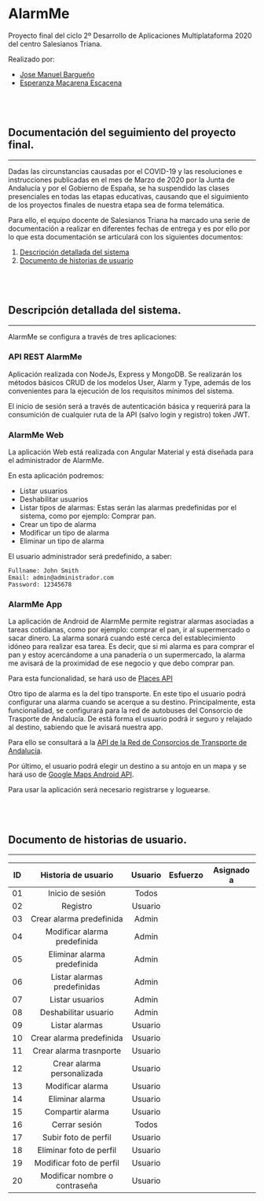 # AlarmMe
Proyecto final del ciclo 2º Desarrollo de Aplicaciones Multiplataforma 2020 del centro Salesianos Triana.

Realizado por:

* [Jose Manuel Bargueño](https://github.com/JMBargueno)
* [Esperanza Macarena Escacena](https://github.com/EsperanzaMacarena)
<br/><br/>
<br/><br/>


## Documentación del seguimiento del proyecto final.
---
Dadas las circunstancias causadas por el COVID-19 y las resoluciones e instrucciones publicadas en el mes de Marzo de 2020 por la Junta de Andalucía y por el Gobierno de España, se ha suspendido las clases presenciales en todas las etapas educativas, causando que el siguimiento de los proyectos finales de nuestra etapa sea de forma telemática.

Para ello, el equipo docente de Salesianos Triana ha marcado una serie de documentación a realizar en diferentes fechas de entrega y es por ello por lo que esta documentación se articulará con los siguientes documentos:


1. [Descripción detallada del sistema](#DDS)
2. [Documento de historias de usuario](#DHU)
<br/><br/>
<br/><br/>


## Descripción detallada del sistema.<a name="DDS"></a>
---
AlarmMe se configura a través de tres aplicaciones:

### API REST AlarmMe
Aplicación realizada con NodeJs, Express y MongoDB. Se realizarán los métodos básicos CRUD de los modelos User, Alarm y Type, además de los convenientes para la ejecución de los requisitos mínimos del sistema.

El inicio de sesión será a través de autenticación básica y requerirá para la consumición de cualquier ruta de la API (salvo login y registro) token JWT.

### AlarmMe Web
La aplicación Web está realizada con Angular Material y está diseñada para el administrador de AlarmMe.

En esta aplicación podremos:

* Listar usuarios
* Deshabilitar usuarios
* Listar tipos de alarmas: Estas serán las alarmas predefinidas por el sistema, como por ejemplo: Comprar pan.
* Crear un tipo de alarma
* Modificar un tipo de alarma
* Eliminar un tipo de alarma

El usuario administrador será predefinido, a saber:

    Fullname: John Smith
    Email: admin@administrador.com
    Password: 12345678

### AlarmMe App
La aplicación de Android de AlarmMe permite registrar alarmas asociadas a tareas cotidianas, como por ejemplo: comprar el pan, ir al supermercado o sacar dinero. La alarma sonará cuando esté cerca del establecimiento idóneo para realizar esa tarea. Es decir, que si mi alarma es para comprar el pan y estoy acercándome a una panadería o un supermercado, la alarma me avisará de la proximidad de ese negocio y que debo comprar pan.

Para esta funcionalidad, se hará uso de [Places API](https://developers.google.com/places/web-service/intro?hl=es)

Otro tipo de alarma es la del tipo transporte. En este tipo el usuario podrá configurar una alarma cuando se acerque a su destino. Principalmente, esta funcionalidad, se configurará para la red de autobuses del Consorcio de Trasporte de Andalucía. De está forma el usuario podrá ir seguro y relajado al destino, sabiendo que le avisará nuestra app.

Para ello se consultará a la [API de la Red de Consorcios de Transporte de Andalucía](http://api.ctan.es/doc/).

Por último, el usuario podrá elegir un destino a su antojo en un mapa y se hará uso de [Google Maps Android API](https://developers.google.com/maps/documentation/android-sdk/intro).

Para usar la aplicación será necesario registrarse y loguearse.
<br/><br/>
<br/><br/>

## Documento de historias de usuario.<a name="DHU"></a>
---
| ID   |      Historia de usuario      | Usuario  | Esfuerzo  | Asignado a |
|------|:-----------------------------:|:--------:|:---------:|:----------:|
|01    | Inicio de sesión              |  Todos   |           |            |
|02    | Registro                      |  Usuario |           |            |
|03    | Crear alarma predefinida      |  Admin   |           |            |
|04    | Modificar alarma predefinida  |  Admin   |           |            |
|05    | Eliminar alarma predefinida   |  Admin   |           |            |
|06    | Listar alarmas predefinidas   |  Admin   |           |            |
|07    | Listar usuarios               |  Admin   |           |            |
|08    | Deshabilitar usuario          |  Admin   |           |            |
|09    | Listar alarmas                |  Usuario |           |            |
|10    | Crear alarma predefinida      |  Usuario |           |            |
|11    | Crear alarma trasnporte       |  Usuario |           |            |
|12    | Crear alarma personalizada    |  Usuario |           |            |
|13    | Modificar alarma              |  Usuario |           |            |
|14    | Eliminar alarma               |  Usuario |           |            |
|15    | Compartir alarma              |  Usuario |           |            |
|16    | Cerrar sesión                 |  Todos   |           |            |
|17    | Subir foto de perfil          |  Usuario |           |            |
|18    | Eliminar foto de perfil       |  Usuario |           |            |
|19    | Modificar foto de perfil      |  Usuario |           |            |
|20    | Modificar nombre o contraseña |  Usuario |           |            |